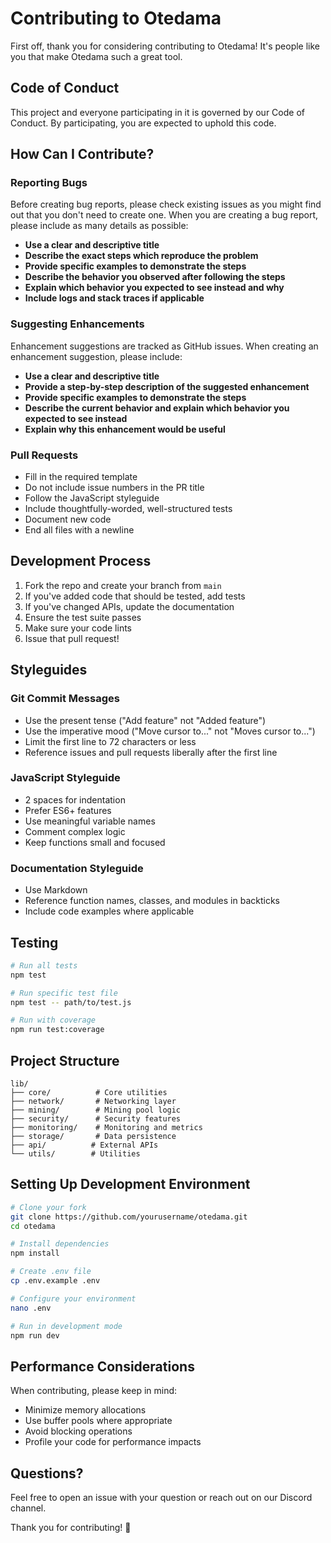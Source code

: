 # Contributing to Otedama

First off, thank you for considering contributing to Otedama! It's people like you that make Otedama such a great tool.

## Code of Conduct

This project and everyone participating in it is governed by our Code of Conduct. By participating, you are expected to uphold this code.

## How Can I Contribute?

### Reporting Bugs

Before creating bug reports, please check existing issues as you might find out that you don't need to create one. When you are creating a bug report, please include as many details as possible:

* **Use a clear and descriptive title**
* **Describe the exact steps which reproduce the problem**
* **Provide specific examples to demonstrate the steps**
* **Describe the behavior you observed after following the steps**
* **Explain which behavior you expected to see instead and why**
* **Include logs and stack traces if applicable**

### Suggesting Enhancements

Enhancement suggestions are tracked as GitHub issues. When creating an enhancement suggestion, please include:

* **Use a clear and descriptive title**
* **Provide a step-by-step description of the suggested enhancement**
* **Provide specific examples to demonstrate the steps**
* **Describe the current behavior and explain which behavior you expected to see instead**
* **Explain why this enhancement would be useful**

### Pull Requests

* Fill in the required template
* Do not include issue numbers in the PR title
* Follow the JavaScript styleguide
* Include thoughtfully-worded, well-structured tests
* Document new code
* End all files with a newline

## Development Process

1. Fork the repo and create your branch from `main`
2. If you've added code that should be tested, add tests
3. If you've changed APIs, update the documentation
4. Ensure the test suite passes
5. Make sure your code lints
6. Issue that pull request!

## Styleguides

### Git Commit Messages

* Use the present tense ("Add feature" not "Added feature")
* Use the imperative mood ("Move cursor to..." not "Moves cursor to...")
* Limit the first line to 72 characters or less
* Reference issues and pull requests liberally after the first line

### JavaScript Styleguide

* 2 spaces for indentation
* Prefer ES6+ features
* Use meaningful variable names
* Comment complex logic
* Keep functions small and focused

### Documentation Styleguide

* Use Markdown
* Reference function names, classes, and modules in backticks
* Include code examples where applicable

## Testing

```bash
# Run all tests
npm test

# Run specific test file
npm test -- path/to/test.js

# Run with coverage
npm run test:coverage
```

## Project Structure

```
lib/
├── core/          # Core utilities
├── network/       # Networking layer
├── mining/        # Mining pool logic
├── security/      # Security features
├── monitoring/    # Monitoring and metrics
├── storage/       # Data persistence
├── api/          # External APIs
└── utils/        # Utilities
```

## Setting Up Development Environment

```bash
# Clone your fork
git clone https://github.com/yourusername/otedama.git
cd otedama

# Install dependencies
npm install

# Create .env file
cp .env.example .env

# Configure your environment
nano .env

# Run in development mode
npm run dev
```

## Performance Considerations

When contributing, please keep in mind:

* Minimize memory allocations
* Use buffer pools where appropriate
* Avoid blocking operations
* Profile your code for performance impacts

## Questions?

Feel free to open an issue with your question or reach out on our Discord channel.

Thank you for contributing! 🎉